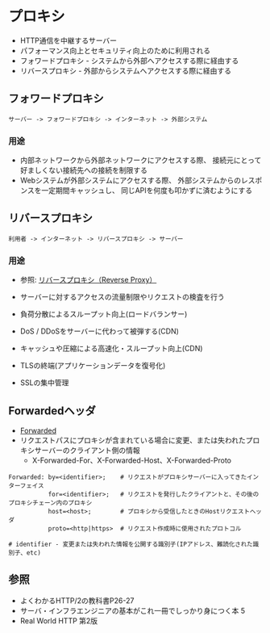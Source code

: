 # プロキシ
- HTTP通信を中継するサーバー
- パフォーマンス向上とセキュリティ向上のために利用される
- フォワードプロキシ - システムから外部へアクセスする際に経由する
- リバースプロキシ - 外部からシステムへアクセスする際に経由する

## フォワードプロキシ

```
サーバー -> フォワードプロキシ -> インターネット -> 外部システム
```

### 用途
- 内部ネットワークから外部ネットワークにアクセスする際、
  接続元にとって好ましくない接続先への接続を制限する
- Webシステムが外部システムにアクセスする際、
  外部システムからのレスポンスを一定期間キャッシュし、
  同じAPIを何度も叩かずに済むようにする

## リバースプロキシ

```
利用者 -> インターネット -> リバースプロキシ -> サーバー
```

### 用途
- 参照: [リバースプロキシ（Reverse Proxy）](https://www.atmarkit.co.jp/ait/articles/1608/25/news034.html)

- サーバーに対するアクセスの流量制限やリクエストの検査を行う
- 負荷分散によるスループット向上(ロードバランサー)
- DoS / DDoSをサーバーに代わって被弾する(CDN)
- キャッシュや圧縮による高速化・スループット向上(CDN)
- TLSの終端(アプリケーションデータを復号化)
- SSLの集中管理

## Forwardedヘッダ
- [Forwarded](https://developer.mozilla.org/ja/docs/Web/HTTP/Headers/Forwarded)
- リクエストパスにプロキシが含まれている場合に変更、または失われたプロキシサーバーのクライアント側の情報
  - X-Forwarded-For、X-Forwarded-Host、X-Forwarded-Proto

```
Forwarded: by=<identifier>;    # リクエストがプロキシサーバーに入ってきたインターフェイス
           for=<identifier>;   # リクエストを発行したクライアントと、その後のプロキシチェーン内のプロキシ
           host=<host>;        # プロキシから受信したときのHostリクエストヘッダ
           proto=<http|https>  # リクエスト作成時に使用されたプロトコル

# identifier - 変更または失われた情報を公開する識別子(IPアドレス、難読化された識別子、etc)
```

## 参照
- よくわかるHTTP/2の教科書P26-27
- サーバ・インフラエンジニアの基本がこれ一冊でしっかり身につく本 5
- Real World HTTP 第2版
